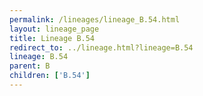 ```yaml
---
permalink: /lineages/lineage_B.54.html
layout: lineage_page
title: Lineage B.54
redirect_to: ../lineage.html?lineage=B.54
lineage: B.54
parent: B
children: ['B.54']
---
```

